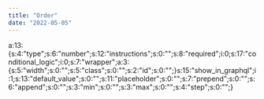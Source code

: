 ```yaml
---
title: "Order"
date: "2022-05-05"
---
```


a:13:{s:4:"type";s:6:"number";s:12:"instructions";s:0:"";s:8:"required";i:0;s:17:"conditional\_logic";i:0;s:7:"wrapper";a:3:{s:5:"width";s:0:"";s:5:"class";s:0:"";s:2:"id";s:0:"";}s:15:"show\_in\_graphql";i:1;s:13:"default\_value";s:0:"";s:11:"placeholder";s:0:"";s:7:"prepend";s:0:"";s:6:"append";s:0:"";s:3:"min";s:0:"";s:3:"max";s:0:"";s:4:"step";s:0:"";}
